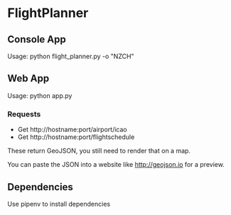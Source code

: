 # FlightPlanner
## Console App
Usage: python flight_planner.py -o "NZCH"

## Web App
Usage: python app.py

### Requests
* Get http://hostname:port/airport/icao
* Get http://hostname:port/flightschedule

These return GeoJSON, you still need to render that on a map.

You can paste the JSON into a website like http://geojson.io for a preview.

## Dependencies
Use pipenv to install dependencies
